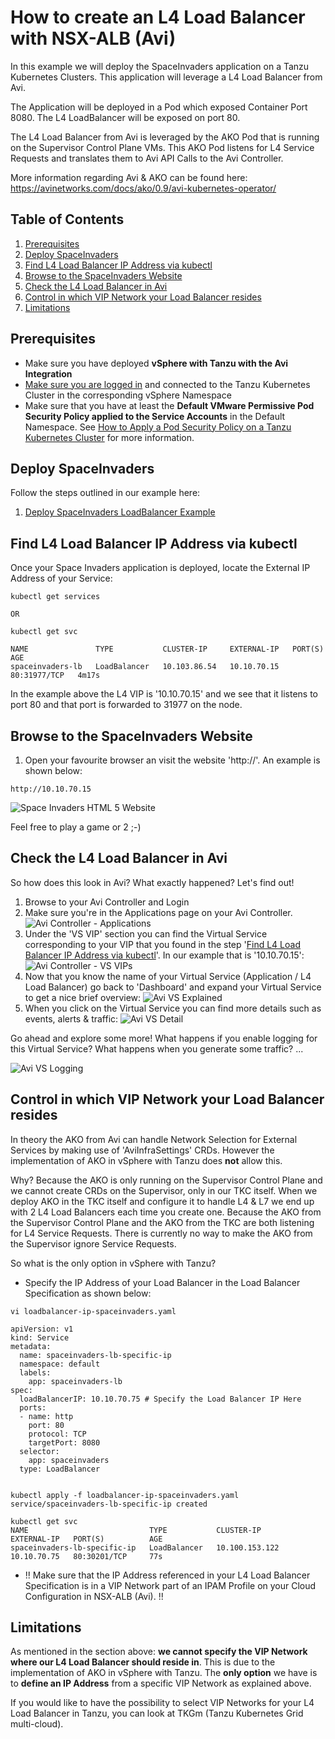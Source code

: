 # How to create an L4 Load Balancer with NSX-ALB (Avi)

In this example we will deploy the SpaceInvaders application on a Tanzu Kubernetes Clusters. This application will leverage a L4 Load Balancer from Avi. 

The Application will be deployed in a Pod which exposed Container Port 8080. The L4 LoadBalancer will be exposed on port 80. 

The L4 Load Balancer from Avi is leveraged by the AKO Pod that is running on the Supervisor Control Plane VMs. This AKO Pod listens for L4 Service Requests and translates them to Avi API Calls to the Avi Controller. 

More information regarding Avi & AKO can be found here:
https://avinetworks.com/docs/ako/0.9/avi-kubernetes-operator/

## Table of Contents
1. [Prerequisites](#prerequisites)
1. [Deploy SpaceInvaders](#deploy-spaceinvaders)
1. [Find L4 Load Balancer IP Address via kubectl](#find-l4-load-balancer-ip-address-via-kubectl)
1. [Browse to the SpaceInvaders Website](#browse-to-the-spaceinvaders-website)
1. [Check the L4 Load Balancer in Avi](#check-the-l4-load-balancer-in-avi)
1. [Control in which VIP Network your Load Balancer resides](#control-in-which-vip-network-your-load-balancer-resides)
1. [Limitations](#limitations)


## Prerequisites
* Make sure you have deployed **vSphere with Tanzu with the Avi Integration**
* [Make sure you are logged in](How-to-Login.md) and connected to the Tanzu Kubernetes Cluster in the corresponding vSphere Namespace
* Make sure that you have at least the **Default VMware Permissive Pod Security Policy applied to the Service Accounts** in the Default Namespace. See [How to Apply a Pod Security Policy on a Tanzu Kubernetes Cluster](How-to-Apply-a-Pod-Security-Policy-on-a-Tanzu-Kubernetes-Cluster.md) for more information. 

## Deploy SpaceInvaders

Follow the steps outlined in our example here:
1. [Deploy SpaceInvaders LoadBalancer Example](../../../Example-Applications/kubernetes-example-loadbalancer-spaceinvaders/README.md)

## Find L4 Load Balancer IP Address via kubectl

Once your Space Invaders application is deployed, locate the External IP Address of your Service:

````
kubectl get services 

OR

kubectl get svc

NAME               TYPE           CLUSTER-IP     EXTERNAL-IP   PORT(S)        AGE
spaceinvaders-lb   LoadBalancer   10.103.86.54   10.10.70.15   80:31977/TCP   4m17s
````

In the example above the L4 VIP is '10.10.70.15' and we see that it listens to port 80 and that port is forwarded to 31977 on the node. 

## Browse to the SpaceInvaders Website

1. Open your favourite browser an visit the website 'http://<YOUR-L4-VIP>'. An example is shown below:

````
http://10.10.70.15
````

![Space Invaders HTML 5 Website](../Content/Source/Images/spaceinvaders_website.png "Space Invaders HTML 5 Website")

Feel free to play a game or 2 ;-)

## Check the L4 Load Balancer in Avi

So how does this look in Avi? What exactly happened? Let's find out!

1. Browse to your Avi Controller and Login
1. Make sure you're in the Applications page on your Avi Controller. 
    ![Avi Controller - Applications](../Content/Source/Images/avi_controller_applications.png "Avi Controller - Applications")
1. Under the 'VS VIP' section you can find the Virtual Service corresponding to your VIP that you found in the step '[Find L4 Load Balancer IP Address via kubectl](#find-l4-load-balancer-ip-address-via-kubectl)'. In our example that is '10.10.70.15':
    ![Avi Controller - VS VIPs](../Content/Source/Images/avi_controller_vsvip.png "Avi Controller - VS VIPs")
1. Now that you know the name of your Virtual Service (Application / L4 Load Balancer) go back to 'Dashboard' and expand your Virtual Service to get a nice brief overview:
    ![Avi VS Explained](../Content/Source/Images/avi_vs_explained.png "Avi VS Explained")
1. When you click on the Virtual Service you can find more details such as events, alerts & traffic:
    ![Avi VS Detail](../Content/Source/Images/avi_vs_detail.png "Avi VS Detail")

Go ahead and explore some more! What happens if you enable logging for this Virtual Service? What happens when you generate some traffic? ... 

![Avi VS Logging](../Content/Source/Images/avi_vs_logging.png "Avi VS Logging")

## Control in which VIP Network your Load Balancer resides

In theory the AKO from Avi can handle Network Selection for External Services by making use of 'AviInfraSettings' CRDs. However the implementation of AKO in vSphere with Tanzu does **not** allow this. 

Why? 
Because the AKO is only running on the Supervisor Control Plane and we cannot create CRDs on the Supervisor, only in our TKC itself. When we deploy AKO in the TKC itself and configure it to handle L4 & L7 we end up with 2 L4 Load Balancers each time you create one. Because the AKO from the Supervisor Control Plane and the AKO from the TKC are both listening for L4 Service Requests. There is currently no way to make the AKO from the Supervisor ignore Service Requests. 

So what is the only option in vSphere with Tanzu? 
* Specify the IP Address of your Load Balancer in the Load Balancer Specification as shown below:
````
vi loadbalancer-ip-spaceinvaders.yaml

apiVersion: v1
kind: Service
metadata:
  name: spaceinvaders-lb-specific-ip
  namespace: default
  labels:
    app: spaceinvaders-lb
spec:
  loadBalancerIP: 10.10.70.75 # Specify the Load Balancer IP Here
  ports:
  - name: http
    port: 80
    protocol: TCP
    targetPort: 8080
  selector:
    app: spaceinvaders
  type: LoadBalancer


kubectl apply -f loadbalancer-ip-spaceinvaders.yaml 
service/spaceinvaders-lb-specific-ip created

kubectl get svc
NAME                           TYPE           CLUSTER-IP       EXTERNAL-IP   PORT(S)          AGE
spaceinvaders-lb-specific-ip   LoadBalancer   10.100.153.122   10.10.70.75   80:30201/TCP     77s
````
* !! Make sure that the IP Address referenced in your L4 Load Balancer Specification is in a VIP Network part of an IPAM Profile on your Cloud Configuration in NSX-ALB (Avi). !!

## Limitations

As mentioned in the section above: **we cannot specify the VIP Network where our L4 Load Balancer should reside in**. This is due to the implementation of AKO in vSphere with Tanzu. 
The **only option** we have is to **define an IP Address** from a specific VIP Network as explained above.

If you would like to have the possibility to select VIP Networks for your L4 Load Balancer in Tanzu, you can look at TKGm (Tanzu Kubernetes Grid multi-cloud). 
